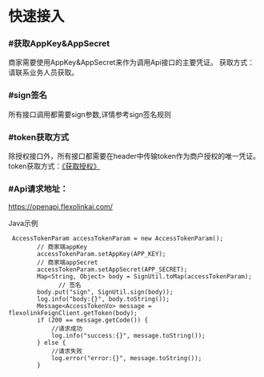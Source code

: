 # **快速接入**
### #获取AppKey&AppSecret
商家需要使用AppKey&AppSecret来作为调用Api接口的主要凭证。
获取方式：请联系业务人员获取。
### #sign签名
所有接口调用都需要sign参数,详情参考sign签名规则
### #token获取方式
除授权接口外，所有接口都需要在header中传输token作为商户授权的唯一凭证。
token获取方式：[《获取授权》](https://www.yuque.com/rongjie-m6cw5/xvsuc9/ih7qge?singleDoc#%20%E3%80%8A%E8%8E%B7%E5%8F%96%E6%8E%88%E6%9D%83%E3%80%8B)
### #Api请求地址：
https://openapi.flexolinkai.com/

Java示例
```
 AccessTokenParam accessTokenParam = new AccessTokenParam();
        // 商家端appKey
        accessTokenParam.setAppKey(APP_KEY);
        // 商家端appSecret
        accessTokenParam.setAppSecret(APP_SECRET);
        Map<String, Object> body = SignUtil.toMap(accessTokenParam);
			  // 签名
        body.put("sign", SignUtil.sign(body));
        log.info("body:{}", body.toString());
        Message<AccessTokenVo> message = flexolinkFeignClient.getToken(body);
        if (200 == message.getCode()) {
            //请求成功
            log.info("success:{}", message.toString());
        } else {
            //请求失败
            log.error("error:{}", message.toString());
        }
```